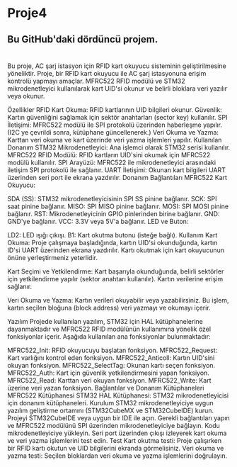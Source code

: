 # Proje4
## Bu GitHub'daki dördüncü projem.
#
Bu proje, AC şarj istasyon için RFID kart okuyucu sisteminin geliştirilmesine yöneliktir. Proje, bir RFID kart okuyucu ile AC şarj istasyonuna erişim kontrolü yapmayı amaçlar. MFRC522 RFID modülü ve STM32 mikrodenetleyici kullanılarak kart UID'si okunur ve belirli bloklara veri yazılır veya okunur.

Özellikler
RFID Kart Okuma: RFID kartlarının UID bilgileri okunur.
Güvenlik: Kartın güvenliğini sağlamak için sektör anahtarları (sector key) kullanılır.
SPI İletişimi: MFRC522 modülü ile SPI protokolü üzerinden haberleşme yapılır. (I2C ye çevrildi sonra, kütüphane güncellenerek.)
Veri Okuma ve Yazma: Karttan veri okuma ve kart üzerinde veri yazma işlemleri yapılır.
Kullanılan Donanım
STM32 Mikrodenetleyici: Ana işlemci olarak STM32 serisi kullanılır.
MFRC522 RFID Modülü: RFID kartların UID'sini okumak için MFRC522 modülü kullanılır.
SPI Arayüzü: MFRC522 ile mikrodenetleyici arasındaki iletişim SPI protokolü ile sağlanır.
UART İletişimi: Okunan kart bilgileri UART üzerinden seri port ile ekrana yazdırılır.
Donanım Bağlantıları
MFRC522 Kart Okuyucu:

SDA (SS): STM32 mikrodenetleyicisinin SPI SS pinine bağlanır.
SCK: SPI saat pinine bağlanır.
MISO: SPI MISO pinine bağlanır.
MOSI: SPI MOSI pinine bağlanır.
RST: Mikrodenetleyicinin GPIO pinlerinden birine bağlanır.
GND: GND'ye bağlanır.
VCC: 3.3V veya 5V'a bağlanır.
LED ve Buton:

LD2: LED ışığı çıkışı.
B1: Kart okutma butonu (isteğe bağlı).
Kullanım
Kart Okuma:
Proje çalışmaya başladığında, kartın UID'si okunduğunda, kartın ID'si UART üzerinden ekrana yazdırılır. Kartı okutmak için kart okuyucunun önüne yerleştirmeniz yeterlidir.

Kart Seçimi ve Yetkilendirme:
Kart başarıyla okunduğunda, belirli sektörler için yetkilendirme yapılır (sektor anahtarı kullanılır). Kartın verilerine erişim sağlanır.

Veri Okuma ve Yazma:
Kartın verileri okuyabilir veya yazabilirsiniz. Bu işlem, kartın seçilen bloğuna (block address) veri yazmayı ve okumayı içerir.

Yazılım
Projede kullanılan yazılım, STM32 için HAL kütüphanelerine dayanmaktadır ve MFRC522 RFID modülünün kullanımına yönelik özel fonksiyonlar içerir. Aşağıda kullanılan ana fonksiyonlar bulunmaktadır:

MFRC522_Init: RFID okuyucuyu başlatan fonksiyon.
MFRC522_Request: Kart varlığını kontrol eden fonksiyon.
MFRC522_Anticoll: Kartın UID'sini okuyan fonksiyon.
MFRC522_SelectTag: Okunan kartı seçen fonksiyon.
MFRC522_Auth: Kart için güvenlik yetkilendirmesini yapan fonksiyon.
MFRC522_Read: Karttan veri okuyan fonksiyon.
MFRC522_Write: Kart üzerine veri yazan fonksiyon.
Bağlantılar ve Donanım Kütüphaneleri
MFRC522 Kütüphanesi
STM32 HAL Kütüphanesi: STM32 mikrodenetleyicisi için donanım kütüphaneleri.
Kurulum
STM32 mikrodenetleyiciye uygun yazılım geliştirme ortamını (STM32CubeMX ve STM32CubeIDE) kurun.
Projeyi STM32CubeIDE veya uygun bir IDE ile açın.
Gerekli bağlantıları yapın ve MFRC522 modülünü SPI üzerinden mikrodenetleyiciye bağlayın.
Kodu mikrodenetleyiciye yükleyin.
Seri port üzerinden çıkışı izleyerek kart okuma ve veri yazma işlemlerini test edin.
Test
Kart okutma testi: Proje çalışırken bir RFID kartı okutun ve UID bilgilerini ekranda görmelisiniz.
Veri okuma ve yazma testi: Seçilen bloklardan veri okuma ve yazma işlemlerini doğrulayın.
